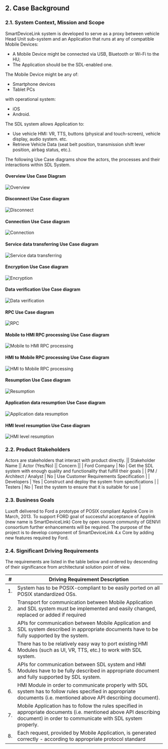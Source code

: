 ## 2.  Case Background

### 2.1. System Context, Mission and Scope

SmartDeviceLink system is developed to serve as a proxy between vehicle Head Unit sub-system and an Application that runs at any of compatible Mobile Devices:

-   A Mobile Device might be connected via USB, Bluetooth or Wi-Fi to the HU;
-   The Application should be the SDL-enabled one.

The Mobile Device might be any of:
-   Smartphone devices
-   Tablet PCs

with operational system:
-   iOS
-   Android.

The SDL system allows Application to:
-   Use vehicle HMI: VR, TTS, buttons (physical and touch-screen), vehicle display, audio system. etc.
-   Retrieve Vehicle Data (seat belt position, transmission shift lever position, airbag status, etc.).

The following Use Case diagrams show the actors, the processes and their interactions within SDL System.

#### Overview Use Case Diagram
![Overview](./assets/image2.png)

#### Disconnect Use Case diagram
![Disconnect](./assets/image3.png)

#### Connection Use Case diagram
![Connection](./assets/image4.png)

#### Service data transferring Use Case diagram
![Service data transferring](./assets/image5.png)

#### Encryption Use Case diagram
![Encryption](./assets/image6.png)

#### Data verification Use Case diagram
![Data verification](./assets/image7.png)

#### RPC Use Case diagram
![RPC](./assets/image8.png)

#### Mobile to HMI RPC processing Use Case diagram
![Mobile to HMI RPC processing](./assets/image9.png)

#### HMI to Mobile RPC processing Use Case diagram
![HMI to Mobile RPC processing](./assets/image10.png)

#### Resumption Use Case diagram
![Resumption](./assets/image11.png)

#### Application data resumption Use Case diagram
![Application data resumption](./assets/image12.png)

#### HMI level resumption Use Case diagram
![HMI level resumption](./assets/image13.png)

### 2.2. Product Stakeholders

Actors are stakeholders that interact with product directly.
|| Stakeholder Name       || Actor (Yes/No) || Concern ||
| Ford Company             | No             | Get the SDL system with enough quality and functionality that fulfill their goals |
| PM / Architect / Analyst | No             | Use Customer Requirements Specification |
| Developers               | Yes            | Construct and deploy the system from specifications |
| Testers                  | No             | Test the system to ensure that it is suitable for use |

### 2.3. Business Goals

Luxoft delivered to Ford a prototype of POSIX compliant Applink Core in March, 2013.
To support FORD goal of successful acceptance of Applink (new name is SmartDeviceLink) Core by open source community of GENIVI consortium further enhancements will be required. The purpose of the project is to develop component of SmartDeviceLink 4.x Core by adding new features required by Ford.

### 2.4. Significant Driving Requirements

The requirements are listed in the table below and ordered by descending of their significance from architectural solution point of view.

| \# | **Driving Requirement Description** |
|----|-------------------------------------|
| 1. | System has to be POSIX-compliant to be easily ported on all POSIX standardized OSs. |
| 2. | Transport for communication between Mobile Application and SDL system must be implemented and easily changed, replaced or added if required |
| 3. | APIs for communication between Mobile Application and SDL system described in appropriate documents have to be fully supported by the system. |
| 4. | There has to be relatively easy way to port existing HMI Modules (such as UI, VR, TTS, etc.) to work with SDL system. |
| 5. | APIs for communication between SDL system and HMI Modules have to be fully described in appropriate document and fully supported by SDL system. |
| 6. | HMI Module in order to communicate properly with SDL system has to follow rules specified in appropriate documents (i.e. mentioned above API describing document). |
| 7. | Mobile Application has to follow the rules specified in appropriate documents (i.e. mentioned above API describing document) in order to communicate with SDL system properly. |
| 8. | Each request, provided by Mobile Application, is generated correctly - according to appropriate protocol standard |
